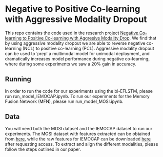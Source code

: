 # Negative to Positive Co-learning with Aggressive Modality Dropout

This repo contains the code used in the research project [Negative Co-learning to Positive Co-learning with Aggresive Modality Drop](https://drive.google.com/file/d/1bwqcazWJhACQkEVYfpYC_pG_IeetzBvR/view). 
We find that by using aggressive modality
dropout we are able to reverse negative
co-learning (NCL) to positive co-learning
(PCL). Aggressive modality dropout can
be used to ’prep’ a multimodal model for
unimodal deployment, and dramatically increases model performance during negative co-learning, where during some experiments we saw a 20% gain in accuracy.

## Running 
In order to run the code for our experiments using the bi-EFLSTM, please run run_model_IEMOCAP.ipynb. To run our experiments for the Memory Fusion Network (MFN), please run run_model_MOSI.ipynb.

## Data
You will need both the MOSI dataset and the IEMOCAP dataset to run our experiments. The MOSI dataset with features extracted can be obtained from [here](https://github.com/pliang279/MFN/tree/master/data), while the raw features for IEMOCAP can be downloaded [here](https://sail.usc.edu/iemocap/) after requesting access. To extract and align the different modalities, please follow the steps outlined in our paper.  
